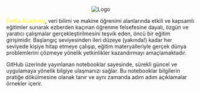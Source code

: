 <p align="center">
  <img src="https://user-images.githubusercontent.com/46622558/225779511-870684c3-7b6e-4776-a219-1d5f175b834d.png" alt="Logo"/>
</p>

<span style="color:yellow">EmKa Academy</span>, veri bilimi ve makine öğrenimi alanlarında etkili ve kapsamlı eğitimler sunarak ezberden kaçınan öğrenme felsefesine dayalı, özgün ve yaratıcı çalışmalar gerçekleştirilmesini teşvik eden, öncü bir eğitim girişimidir. Başlangıç seviyesinden ileri düzeye (yakında!) kadar her seviyede kişiye hitap etmeye çalışıp, eğitim materyalleriyle gerçek dünya problemlerini çözmeye yönelik yetkinlikler kazandırmayı amaçlamaktadır.

GitHub üzerinde yayınlanan notebooklar sayesinde, sürekli güncel ve uygulamaya yönelik bilgiye ulaşmanızı sağlar. Bu notebooklar bilgilerin pratiğe dökülmesine olanak tanır ve aynı zamanda adım adım açıklamalar örnekler içerir.

